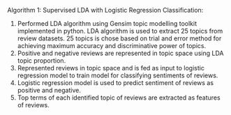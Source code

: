 Algorithm 1: Supervised LDA with Logistic Regression Classification:

1. Performed LDA algorithm using Gensim topic modelling toolkit implemented in python. LDA algorithm is used to extract 25 topics from review datasets. 25 topics is chose based on trial and error method for achieving maximum accuracy and discriminative power of topics.
2. Positive and negative reviews are represented in topic space using LDA topic proportion.
3. Represented reviews in topic space and is fed as input to logistic regression model to train model for classifying sentiments of reviews.
4. Logistic regression model is used to predict sentiment of reviews as positive and negative.
5. Top terms of each identified topic of reviews are extracted as features of reviews.

